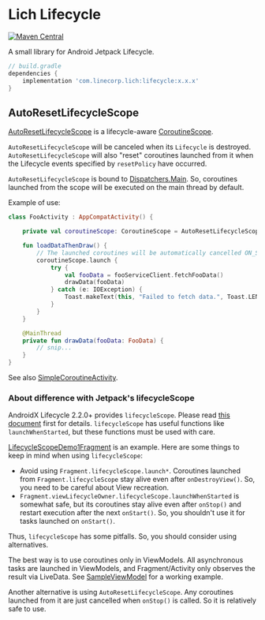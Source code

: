 # Lich Lifecycle

[ ![Maven Central](https://badgen.net/maven/v/maven-central/com.linecorp.lich/lifecycle) ](https://search.maven.org/artifact/com.linecorp.lich/lifecycle)

A small library for Android Jetpack Lifecycle.

```groovy
// build.gradle
dependencies {
    implementation 'com.linecorp.lich:lifecycle:x.x.x'
}
```

## AutoResetLifecycleScope

[AutoResetLifecycleScope](src/main/java/com/linecorp/lich/lifecycle/AutoResetLifecycleScope.kt)
is a lifecycle-aware
[CoroutineScope](https://kotlin.github.io/kotlinx.coroutines/kotlinx-coroutines-core/kotlinx.coroutines/-coroutine-scope/).

`AutoResetLifecycleScope` will be canceled when its `Lifecycle` is destroyed.
`AutoResetLifecycleScope` will also "reset" coroutines launched from it when the Lifecycle events
specified by `resetPolicy` have occurred.

`AutoResetLifecycleScope` is bound to
[Dispatchers.Main](https://kotlin.github.io/kotlinx.coroutines/kotlinx-coroutines-core/kotlinx.coroutines/-dispatchers/-main.html).
So, coroutines launched from the scope will be executed on the main thread by default.

Example of use:
```kotlin
class FooActivity : AppCompatActivity() {

    private val coroutineScope: CoroutineScope = AutoResetLifecycleScope(this)

    fun loadDataThenDraw() {
        // The launched coroutines will be automatically cancelled ON_STOP and ON_DESTROY.
        coroutineScope.launch {
            try {
                val fooData = fooServiceClient.fetchFooData()
                drawData(fooData)
            } catch (e: IOException) {
                Toast.makeText(this, "Failed to fetch data.", Toast.LENGTH_SHORT).show()
            }
        }
    }

    @MainThread
    private fun drawData(fooData: FooData) {
        // snip...
    }
}
```
See also
[SimpleCoroutineActivity](../sample_app/src/main/java/com/linecorp/lich/sample/simplecoroutine/SimpleCoroutineActivity.kt).

### About difference with Jetpack's lifecycleScope

AndroidX Lifecycle 2.2.0+ provides `lifecycleScope`. Please read
[this document](https://developer.android.com/topic/libraries/architecture/coroutines#lifecyclescope)
first for details. `lifecycleScope` has useful functions like `launchWhenStarted`,
but these functions must be used with care.

[LifecycleScopeDemo1Fragment](../sample_app/src/main/java/com/linecorp/lich/sample/lifecyclescope/LifecycleScopeDemo1Fragment.kt)
is an example. Here are some things to keep in mind when using `lifecycleScope`:

- Avoid using `Fragment.lifecycleScope.launch*`. Coroutines launched from `Fragment.lifecycleScope` stay alive even after `onDestroyView()`. So, you need to be careful about View recreation.
- `Fragment.viewLifecycleOwner.lifecycleScope.launchWhenStarted` is somewhat safe, but its coroutines stay alive even after `onStop()` and restart execution after the next `onStart()`. So, you shouldn't use it for tasks launched on `onStart()`.

Thus, `lifecycleScope` has some pitfalls. So, you should consider using alternatives.

The best way is to use coroutines only in ViewModels. All asynchronous tasks are launched
in ViewModels, and Fragment/Activity only observes the result via LiveData.
See [SampleViewModel](../sample_app/src/main/java/com/linecorp/lich/sample/mvvm/SampleViewModel.kt)
for a working example.

Another alternative is using `AutoResetLifecycleScope`. Any coroutines launched from it
are just cancelled when `onStop()` is called. So it is relatively safe to use.
